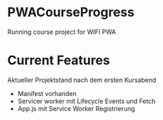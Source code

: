# PWACourseProgress
Running course project for WIFI PWA
# Current Features
Aktueller Projektstand nach dem ersten Kursabend
- Manifest vorhanden
- Servicer worker mit Lifecycle Events und Fetch
- App.js mit Service Worker Registrierung
